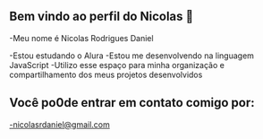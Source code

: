 ## Bem vindo ao perfil do Nicolas 👋

-Meu nome é Nicolas Rodrigues Daniel

-Estou estudando o Alura
-Estou me desenvolvendo na linguagem JavaScript
-Utilizo esse espaço para minha organização e compartilhamento dos meus projetos desenvolvidos


## Você po0de entrar em contato comigo por:
-nicolasrdaniel@gmail.com


